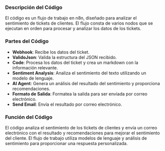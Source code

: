 ### Descripción del Código
El código es un flujo de trabajo en n8n, diseñado para analizar el sentimiento de tickets de clientes. El flujo consta de varios nodos que se ejecutan en orden para procesar y analizar los datos de los tickets.

### Partes del Código
* **Webhook**: Recibe los datos del ticket.
* **ValidoJson**: Valida la estructura del JSON recibido.
* **Code**: Procesa los datos del ticket y crea un markdown con la información relevante.
* **Sentiment Analysis**: Analiza el sentimiento del texto utilizando un modelo de lenguaje.
* **AI Agent**: Genera un análisis del resultado del sentimiento y proporciona recomendaciones.
* **Formato de Salida**: Formatea la salida para ser enviada por correo electrónico.
* **Send Email**: Envía el resultado por correo electrónico.

### Función del Código
El código analiza el sentimiento de los tickets de clientes y envía un correo electrónico con el resultado y recomendaciones para mejorar el sentimiento del cliente. El flujo de trabajo utiliza modelos de lenguaje y análisis de sentimiento para proporcionar una respuesta personalizada.